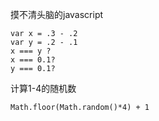 摸不清头脑的javascript
````
var x = .3 - .2  
var y = .2 - .1  
x === y ?   
x === 0.1?  
y === 0.1?  
````
计算1-4的随机数
````
Math.floor(Math.random()*4) + 1   
````
